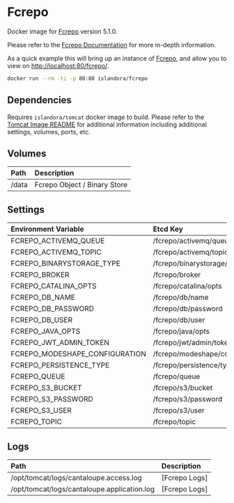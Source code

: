# Fcrepo

Docker image for [Fcrepo] version 5.1.0.

Please refer to the [Fcrepo Documentation] for more in-depth information.

As a quick example this will bring up an instance of [Fcrepo], and allow you
to view on <http://localhost:80/fcrepo/>.

```bash
docker run --rm -ti -p 80:80 islandora/fcrepo
```

## Dependencies

Requires `islandora/tomcat` docker image to build. Please refer to the
[Tomcat Image README](../tomcat/README.md) for additional information including
additional settings, volumes, ports, etc.

## Volumes

| Path  | Description                  |
| :---- | :--------------------------- |
| /data | Fcrepo Object / Binary Store |

## Settings

| Environment Variable           | Etcd Key                        | Default                           | Description |
| :----------------------------- | :------------------------------ | :-------------------------------- | :---------- |
| FCREPO_ACTIVEMQ_QUEUE          | /fcrepo/activemq/queue          | fedora                            |             |
| FCREPO_ACTIVEMQ_TOPIC          | /fcrepo/activemq/topic          | fedora                            |             |
| FCREPO_BINARYSTORAGE_TYPE      | /fcrepo/binarystorage/type      | file                              |             |
| FCREPO_BROKER                  | /fcrepo/broker                  | tcp://activemq:61616              |             |
| FCREPO_CATALINA_OPTS           | /fcrepo/catalina/opts           |                                   |             |
| FCREPO_DB_NAME                 | /fcrepo/db/name                 | fcrepo                            |             |
| FCREPO_DB_PASSWORD             | /fcrepo/db/password             | password                          |             |
| FCREPO_DB_USER                 | /fcrepo/db/user                 | admin                             |             |
| FCREPO_JAVA_OPTS               | /fcrepo/java/opts               |                                   |             |
| FCREPO_JWT_ADMIN_TOKEN         | /fcrepo/jwt/admin/token         | islandora                         |             |
| FCREPO_MODESHAPE_CONFIGURATION | /fcrepo/modeshape/configuration | classpath:/config/repository.json |             |
| FCREPO_PERSISTENCE_TYPE        | /fcrepo/persistence/type        | file                              |             |
| FCREPO_QUEUE                   | /fcrepo/queue                   | fedora                            |             |
| FCREPO_S3_BUCKET               | /fcrepo/s3/bucket               |                                   |             |
| FCREPO_S3_PASSWORD             | /fcrepo/s3/password             |                                   |             |
| FCREPO_S3_USER                 | /fcrepo/s3/user                 |                                   |             |
| FCREPO_TOPIC                   | /fcrepo/topic                   | fedora                            |             |

## Logs

| Path                                        | Description   |
| :------------------------------------------ | :------------ |
| /opt/tomcat/logs/cantaloupe.access.log      | [Fcrepo Logs] |
| /opt/tomcat/logs/cantaloupe.application.log | [Fcrepo Logs] |

[Fcrepo Documentation]: https://wiki.lyrasis.org/display/FF
[Fcrepo]: https://github.com/fcrepo4/fcrepo4
